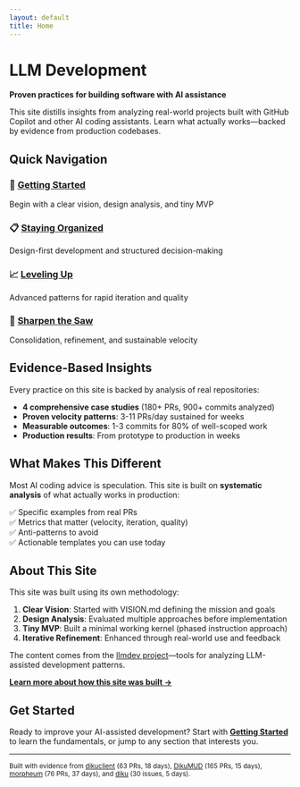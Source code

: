 ```yaml
---
layout: default
title: Home
---
```


# LLM Development

**Proven practices for building software with AI assistance**

This site distills insights from analyzing real-world projects built with GitHub Copilot and other AI coding assistants. Learn what actually works—backed by evidence from production codebases.

## Quick Navigation

<div class="nav-cards">
  <div class="nav-card">
    <h3>🚀 <a href="getting-started.html">Getting Started</a></h3>
    <p>Begin with a clear vision, design analysis, and tiny MVP</p>
  </div>
  
  <div class="nav-card">
    <h3>📋 <a href="staying-organized.html">Staying Organized</a></h3>
    <p>Design-first development and structured decision-making</p>
  </div>
  
  <div class="nav-card">
    <h3>📈 <a href="leveling-up.html">Leveling Up</a></h3>
    <p>Advanced patterns for rapid iteration and quality</p>
  </div>
  
  <div class="nav-card">
    <h3>🔧 <a href="sharpen-the-saw.html">Sharpen the Saw</a></h3>
    <p>Consolidation, refinement, and sustainable velocity</p>
  </div>
</div>

## Evidence-Based Insights

Every practice on this site is backed by analysis of real repositories:

- **4 comprehensive case studies** (180+ PRs, 900+ commits analyzed)
- **Proven velocity patterns**: 3-11 PRs/day sustained for weeks
- **Measurable outcomes**: 1-3 commits for 80% of well-scoped work
- **Production results**: From prototype to production in weeks

## What Makes This Different

Most AI coding advice is speculation. This site is built on **systematic analysis** of what actually works in production:

✅ Specific examples from real PRs  
✅ Metrics that matter (velocity, iteration, quality)  
✅ Anti-patterns to avoid  
✅ Actionable templates you can use today  

## About This Site

This site was built using its own methodology:

1. **Clear Vision**: Started with VISION.md defining the mission and goals
2. **Design Analysis**: Evaluated multiple approaches before implementation  
3. **Tiny MVP**: Built a minimal working kernel (phased instruction approach)
4. **Iterative Refinement**: Enhanced through real-world use and feedback

The content comes from the [llmdev project](https://github.com/anicolao/llmdev)—tools for analyzing LLM-assisted development patterns.

**[Learn more about how this site was built →](about.html)**

## Get Started

Ready to improve your AI-assisted development? Start with **[Getting Started](getting-started.html)** to learn the fundamentals, or jump to any section that interests you.

---

<small>Built with evidence from [dikuclient](https://github.com/anicolao/dikuclient) (63 PRs, 18 days), [DikuMUD](https://github.com/anicolao/DikuMUD) (165 PRs, 15 days), [morpheum](https://github.com/anicolao/morpheum) (76 PRs, 37 days), and [diku](https://github.com/anicolao/diku) (30 issues, 5 days).</small>
